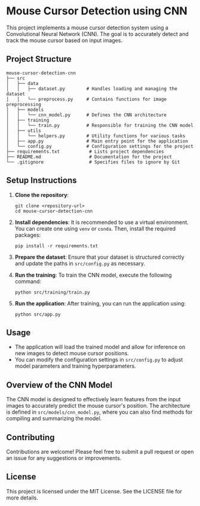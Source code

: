 # Mouse Cursor Detection using CNN

This project implements a mouse cursor detection system using a Convolutional Neural Network (CNN). The goal is to accurately detect and track the mouse cursor based on input images.

## Project Structure

```
mouse-cursor-detection-cnn
├── src
│   ├── data
│   │   ├── dataset.py        # Handles loading and managing the dataset
│   │   └── preprocess.py     # Contains functions for image preprocessing
│   ├── models
│   │   └── cnn_model.py      # Defines the CNN architecture
│   ├── training
│   │   └── train.py          # Responsible for training the CNN model
│   ├── utils
│   │   └── helpers.py        # Utility functions for various tasks
│   ├── app.py                # Main entry point for the application
│   └── config.py             # Configuration settings for the project
├── requirements.txt           # Lists project dependencies
├── README.md                  # Documentation for the project
└── .gitignore                 # Specifies files to ignore by Git
```

## Setup Instructions

1. **Clone the repository**:
   ```
   git clone <repository-url>
   cd mouse-cursor-detection-cnn
   ```

2. **Install dependencies**:
   It is recommended to use a virtual environment. You can create one using `venv` or `conda`. Then, install the required packages:
   ```
   pip install -r requirements.txt
   ```

3. **Prepare the dataset**:
   Ensure that your dataset is structured correctly and update the paths in `src/config.py` as necessary.

4. **Run the training**:
   To train the CNN model, execute the following command:
   ```
   python src/training/train.py
   ```

5. **Run the application**:
   After training, you can run the application using:
   ```
   python src/app.py
   ```

## Usage

- The application will load the trained model and allow for inference on new images to detect mouse cursor positions.
- You can modify the configuration settings in `src/config.py` to adjust model parameters and training hyperparameters.

## Overview of the CNN Model

The CNN model is designed to effectively learn features from the input images to accurately predict the mouse cursor's position. The architecture is defined in `src/models/cnn_model.py`, where you can also find methods for compiling and summarizing the model.

## Contributing

Contributions are welcome! Please feel free to submit a pull request or open an issue for any suggestions or improvements.

## License

This project is licensed under the MIT License. See the LICENSE file for more details.